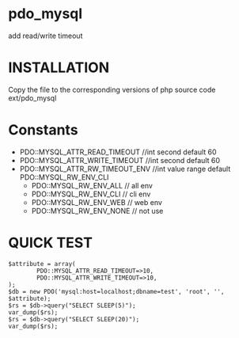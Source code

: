 pdo_mysql
=========

add read/write timeout

# INSTALLATION

Copy the file to the corresponding versions of php source code ext/pdo_mysql

# Constants

* PDO::MYSQL_ATTR_READ_TIMEOUT   //int second  default 60
* PDO::MYSQL_ATTR_WRITE_TIMEOUT  //int second  default 60
* PDO::MYSQL_ATTR_RW_TIMEOUT_ENV //int value range  default PDO::MYSQL_RW_ENV_CLI
  * PDO::MYSQL_RW_ENV_ALL  // all env
  * PDO::MYSQL_RW_ENV_CLI  // cli env
  * PDO::MYSQL_RW_ENV_WEB  // web env
  * PDO::MYSQL_RW_ENV_NONE // not use 

# QUICK TEST

```
$attribute = array(
        PDO::MYSQL_ATTR_READ_TIMEOUT=>10,
        PDO::MYSQL_ATTR_WRITE_TIMEOUT=>10,
);
$db = new PDO('mysql:host=localhost;dbname=test', 'root', '', $attribute);
$rs = $db->query("SELECT SLEEP(5)");
var_dump($rs);
$rs = $db->query("SELECT SLEEP(20)");
var_dump($rs);
```


